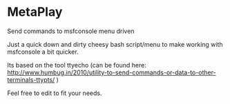 # MetaPlay
Send commands to msfconsole menu driven

Just a quick down and dirty cheesy bash script/menu to make working with msfconsole a bit quicker.

Its based on the tool ttyecho
(can be found here:  http://www.humbug.in/2010/utility-to-send-commands-or-data-to-other-terminals-ttypts/   )

Feel free to edit to fit your needs.
